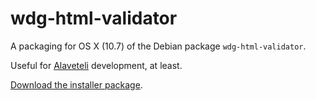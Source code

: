 # wdg-html-validator

A packaging for OS X (10.7) of the Debian package `wdg-html-validator`.

Useful for [Alaveteli](https://github.com/sebbacon/alaveteli) development, at least.

[Download the installer package](https://github.com/downloads/robinhouston/wdg-html-validator/wdg-html-validator.pkg).